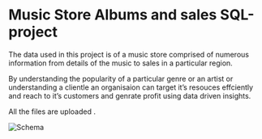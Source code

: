 # Music Store Albums and sales SQL-project

The data used in this project is of a music store comprised of numerous information from details of the music to sales in a particular region.

By understanding the popularity of a particular genre or an artist or understanding a clientle an organisaion can target it’s resouces effciently 
and reach to it’s customers and genrate profit using data driven insights. 

All the files are uploaded .


![Schema](https://github.com/amanmavi9818/SQL-project/assets/130988105/5ab5ca3a-9e47-4893-a7a4-c58c02c18c48)
